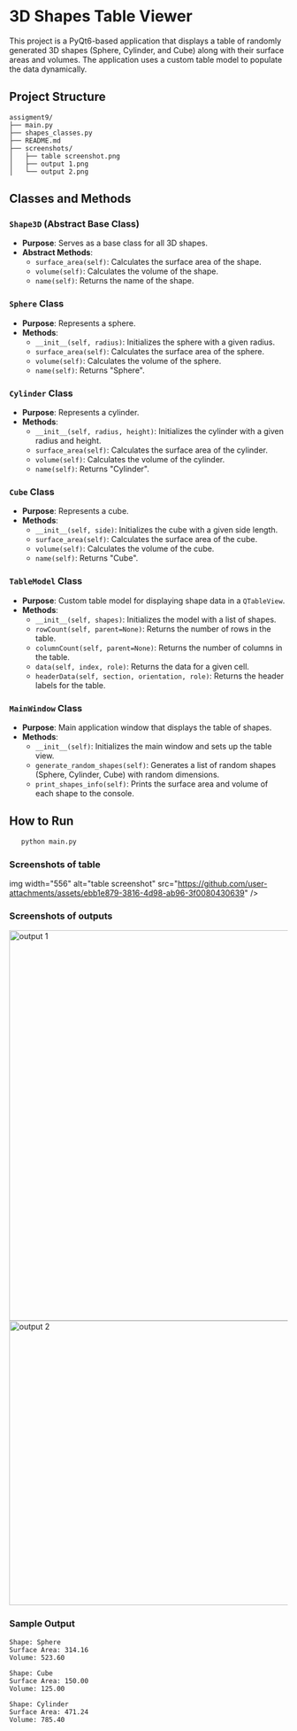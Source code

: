 # 3D Shapes Table Viewer

This project is a PyQt6-based application that displays a table of randomly generated 3D shapes (Sphere, Cylinder, and Cube) along with their surface areas and volumes. The application uses a custom table model to populate the data dynamically.

## Project Structure

```
assigment9/
├── main.py
├── shapes_classes.py
├── README.md
├── screenshots/
│   ├── table screenshot.png
│   ├── output 1.png
│   └── output 2.png
```

## Classes and Methods

### `Shape3D` (Abstract Base Class)
- **Purpose**: Serves as a base class for all 3D shapes.
- **Abstract Methods**:
  - `surface_area(self)`: Calculates the surface area of the shape.
  - `volume(self)`: Calculates the volume of the shape.
  - `name(self)`: Returns the name of the shape.

### `Sphere` Class
- **Purpose**: Represents a sphere.
- **Methods**:
  - `__init__(self, radius)`: Initializes the sphere with a given radius.
  - `surface_area(self)`: Calculates the surface area of the sphere.
  - `volume(self)`: Calculates the volume of the sphere.
  - `name(self)`: Returns "Sphere".

### `Cylinder` Class
- **Purpose**: Represents a cylinder.
- **Methods**:
  - `__init__(self, radius, height)`: Initializes the cylinder with a given radius and height.
  - `surface_area(self)`: Calculates the surface area of the cylinder.
  - `volume(self)`: Calculates the volume of the cylinder.
  - `name(self)`: Returns "Cylinder".

### `Cube` Class
- **Purpose**: Represents a cube.
- **Methods**:
  - `__init__(self, side)`: Initializes the cube with a given side length.
  - `surface_area(self)`: Calculates the surface area of the cube.
  - `volume(self)`: Calculates the volume of the cube.
  - `name(self)`: Returns "Cube".

### `TableModel` Class
- **Purpose**: Custom table model for displaying shape data in a `QTableView`.
- **Methods**:
  - `__init__(self, shapes)`: Initializes the model with a list of shapes.
  - `rowCount(self, parent=None)`: Returns the number of rows in the table.
  - `columnCount(self, parent=None)`: Returns the number of columns in the table.
  - `data(self, index, role)`: Returns the data for a given cell.
  - `headerData(self, section, orientation, role)`: Returns the header labels for the table.

### `MainWindow` Class
- **Purpose**: Main application window that displays the table of shapes.
- **Methods**:
  - `__init__(self)`: Initializes the main window and sets up the table view.
  - `generate_random_shapes(self)`: Generates a list of random shapes (Sphere, Cylinder, Cube) with random dimensions.
  - `print_shapes_info(self)`: Prints the surface area and volume of each shape to the console.

## How to Run

```bash
   python main.py
```

### Screenshots of table
img width="556" alt="table screenshot" src="https://github.com/user-attachments/assets/ebb1e879-3816-4d98-ab96-3f0080430639" />

### Screenshots of outputs
<img width="705" alt="output 1" src="https://github.com/user-attachments/assets/0bfb1568-a098-49df-991a-489c42381a95" />


<img width="514" alt="output 2" src="https://github.com/user-attachments/assets/5e67948a-7be7-40e3-9473-50d49266cfb3" />

### Sample Output

```
Shape: Sphere
Surface Area: 314.16
Volume: 523.60

Shape: Cube
Surface Area: 150.00
Volume: 125.00

Shape: Cylinder
Surface Area: 471.24
Volume: 785.40
```
